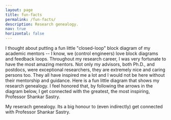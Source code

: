 ```yaml
---
layout: page
title: fun-facts
permalink: /fun-facts/
description: Research genealogy.
nav: true
horizontal: false
---
```


I thought about putting a fun little  "closed-loop" block diagram of my academic mentors -- I know, we (control engineers) love block diagrams and feedback loops. Throughout my research career, I was very fortunate to have the most amazing mentors. Not only my advisors, both Ph.D., and postdocs, were exceptional researchers, they are extremely nice and caring persons too. They all have inspired me a lot and I would not be here without their mentorship and guidance. Here is a fun little diagram that shows my research genealogy. I feel honored that, by following the arrows in the diagram below, I get connected with the greatest, the most inspiring, Professor Shankar Sastry.  

<div class="row">
    <div class="col-sm mt-3 mt-md-0">
        <img class="img-fluid rounded z-depth-1" src="{{ '/assets/img/reserach_genealogy.jpg' | relative_url }}" alt="" title="example image"/>
    </div>
</div>
<div class="caption">
    My reserach genealogy. Its a big honour to (even indirectly) get connected with Professor Shankar Sastry.
</div>
